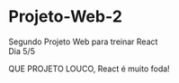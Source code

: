 # Projeto-Web-2

Segundo Projeto Web para treinar React 
<br/>
Dia 5/5

QUE PROJETO LOUCO, React é muito foda!
